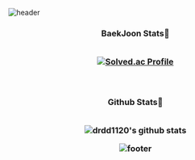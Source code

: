 ![header](https://capsule-render.vercel.app/api?type=waving&color=gradient&height=250&section=header&text=Jae%20Heon%20Jeong&fontSize=30)

<h3 align="center"> BaekJoon Stats🎲
<br/><br/>

[![Solved.ac Profile](http://mazassumnida.wtf/api/v2/generate_badge?boj=drdd1120)](https://solved.ac/drdd1120/)

<br/>

<h3 align="center"> Github Stats💪
<br/><br/>
   
![drdd1120's github stats](https://github-readme-stats.vercel.app/api?username=drdd1120&show_icons=true)

![footer](https://capsule-render.vercel.app/api?type=waving&color=gradient&height=200&section=footer)
